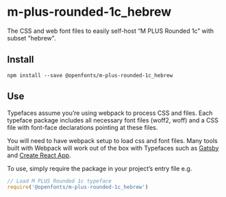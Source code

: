 
# m-plus-rounded-1c_hebrew

The CSS and web font files to easily self-host “M PLUS Rounded 1c” with subset "hebrew".

## Install

`npm install --save @openfonts/m-plus-rounded-1c_hebrew`

## Use

Typefaces assume you’re using webpack to process CSS and files. Each typeface
package includes all necessary font files (woff2, woff) and a CSS file with
font-face declarations pointing at these files.

You will need to have webpack setup to load css and font files. Many tools built
with Webpack will work out of the box with Typefaces such as [Gatsby](https://github.com/gatsbyjs/gatsby)
and [Create React App](https://github.com/facebookincubator/create-react-app).

To use, simply require the package in your project’s entry file e.g.

```javascript
// Load M PLUS Rounded 1c typeface
require('@openfonts/m-plus-rounded-1c_hebrew')
```
